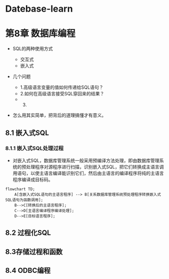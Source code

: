 # Datebase-learn

# 第8章 数据库编程

- SQL的两种使用方式
  - 交互式
  - 嵌入式

- 几个问题
  - 1.高级语言变量的值如何传递给SQL语句？
  - 2.如何在高级语言接受SQL穿回来的结果？
  - 3.

- 怎么用其实简单，把背后的道理搞懂才有意义。

## 8.1 嵌入式SQL

### 8.1.1 嵌入式SQL处理过程
- 对嵌入式SQL，数据库管理系统一般采用预编译方法处理，即由数据库管理系统的预处理程序对源程序进行扫描，识别嵌入式SQL，把它们转换成主语言调用语句，以使主语言编译能识别它们，然后由主语言的编译程序将纯的主语言程序编译成目标码。

```mermaid
flowchart TD; 
    A[含嵌入式SQL语句的主语言程序] --> B[关系数据库管理系统预处理程序转换嵌入式SQL语句为函数调用]; 
    B-->C[转换后的主语言程序]; 
    C-->D[主语言编译程序编译处理]; 
    D-->E[目标语言程序];
```

## 8.2 过程化SQL

## 8.3存储过程和函数

## 8.4 ODBC编程
